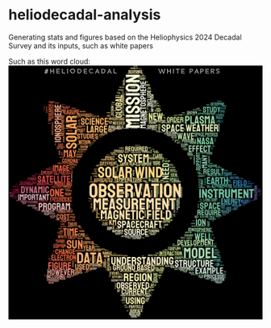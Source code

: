 # heliodecadal-analysis
 Generating stats and figures based on the Heliophysics 2024 Decadal Survey and its inputs, such as white papers

Such as this word cloud: 
![](https://github.com/jmason86/heliodecadal-analysis/blob/main/heliodecadal%20word%20cloud%20papers.png)
